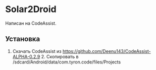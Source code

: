 # Solar2Droid

Написан на CodeAssist.

## Установка
1. Скачать CodeAssist из https://github.com/Deenu143/CodeAssist-ALPHA-0.2.9 2. Скопировать в /sdcard/Android/data/com.tyron.code/files/Projects